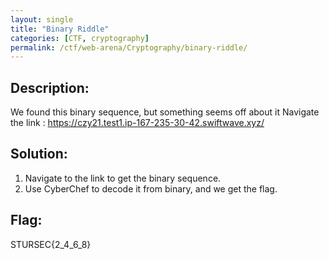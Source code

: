 ```yaml
---
layout: single
title: "Binary Riddle"
categories: [CTF, cryptography]
permalink: /ctf/web-arena/Cryptography/binary-riddle/
---
```


## Description:
We found this binary sequence, but something seems off about it Navigate the link : https://czy21.test1.ip-167-235-30-42.swiftwave.xyz/

## Solution:
1. Navigate to the link to get the binary sequence. 
2. Use CyberChef to decode it from binary, and we get the flag.

## Flag:
STURSEC{2_4_6_8}